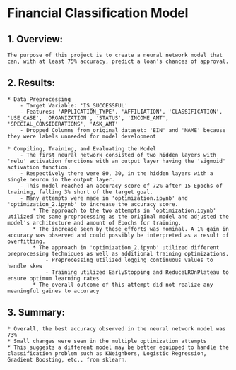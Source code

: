 # Financial Classification Model

## 1. Overview:
    
    The purpose of this project is to create a neural network model that can, with at least 75% accuracy, predict a loan's chances of approval.

## 2. Results:
    
    * Data Preprocessing
        - Target Variable: 'IS_SUCCESSFUL'
        - Features: 'APPLICATION_TYPE', 'AFFILIATION', 'CLASSIFICATION', 'USE_CASE', 'ORGANIZATION', 'STATUS', 'INCOME_AMT', 'SPECIAL_CONSIDERATIONS', 'ASK_AMT'
        - Dropped Columns from original dataset: 'EIN' and 'NAME' because they were labels unneeded for model development
    
    * Compiling, Training, and Evaluating the Model
        - The first neural network consisted of two hidden layers with 'relu' activation functions with an output layer having the 'sigmoid' activation function. 
        - Respectively there were 80, 30, in the hidden layers with a single neuron in the output layer.
        - This model reached an accuracy score of 72% after 15 Epochs of training, falling 3% short of the target goal.
        - Many attempts were made in 'optimization.ipynb' and 'optimization_2.ipynb' to increase the accuracy score.
            * The approach to the two attempts in 'optimization.ipynb' utilized the same preprocessing as the original model and adjusted the model's architecture and amount of Epochs for training.
            * The increase seen by these efforts was nominal. A 1% gain in accuracy was observed and could possibly be interpreted as a result of overfitting.
            * The approach in 'optimization_2.ipynb' utilized different preprocessing techniques as well as additional training optimizations.
                - Preprocessing utilized logging continuous values to handle skew
                - Training utilized EarlyStopping and ReduceLROnPlateau to ensure optimum learning rates
            * The overall outcome of this attempt did not realize any meaningful gaines to accuracy

## 3. Summary:
    
    * Overall, the best accuracy observed in the neural network model was 73%
    * Small changes were seen in the multiple optimization attempts
    * This suggests a different model may be better equipped to handle the classification problem such as KNeighbors, Logistic Regression, Gradient Boosting, etc.. from sklearn.